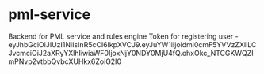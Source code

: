 # pml-service
Backend for PML service and rules engine
Token for registering user - eyJhbGciOiJIUzI1NiIsInR5cCI6IkpXVCJ9.eyJuYW1lIjoidml0cmF5YVVzZXIiLCJvcmciOiJ2aXRyYXlhIiwiaWF0IjoxNjY0NDY0MjU4fQ.ohxOkc_NTCGKWQZImPNvp2vtbbQvbcXUHkx6ZoiG2I0